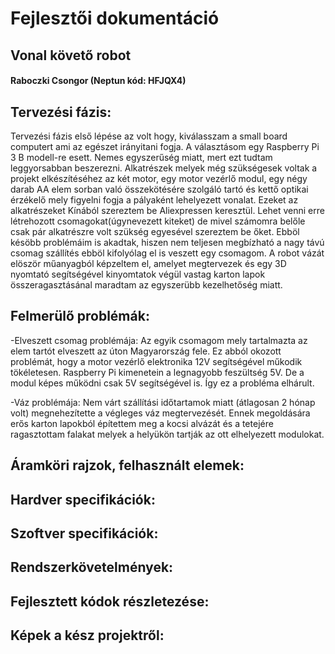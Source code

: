 # Fejlesztői dokumentáció
## Vonal követő robot
#### Raboczki Csongor (Neptun kód: HFJQX4)


## Tervezési fázis: 
Tervezési fázis első lépése az volt hogy, kiválasszam a small board computert ami az egészet irányitani fogja. 
A választásom egy Raspberry Pi 3 B modell-re esett. Nemes egyszerűség miatt, mert ezt tudtam leggyorsabban beszerezni. 
Alkatrészek melyek még szükségesek voltak a projekt elkészítéséhez az két motor, egy motor vezérlő modul, egy négy darab AA elem 
 sorban való összekötésére szolgáló tartó és kettő optikai érzékelő 
mely figyelni fogja a pályaként lehelyezett vonalat. Ezeket az alkatrészeket Kínából szereztem be Aliexpressen keresztül. Lehet venni erre 
létrehozott csomagokat(úgynevezett kiteket) de mivel számomra belőle csak pár alkatrészre volt szükség egyesével szereztem be őket.
Ebböl késöbb problémáim is akadtak, hiszen nem teljesen megbízható a nagy távú csomag szállítés ebböl kifolyólag el is veszett egy csomagom. A robot vázát elöször műanyagból képzeltem el, amelyet megtervezek és egy 3D nyomtató segítségével kinyomtatok végül vastag karton lapok összeragasztásánal maradtam az egyszerübb kezelhetőség miatt.

## Felmerülő problémák: 
 -Elveszett csomag problémája: Az egyik csomagom mely tartalmazta az elem tartót elveszett az úton Magyarország fele. Ez abból okozott problémát, hogy a motor vezérlő elektronika 12V segítségével műkodik tökéletesen. Raspberry Pi kimenetein a legnagyobb feszültség 5V. De a modul képes működni csak 5V segítségével is. Így ez a probléma elhárult.
 
 -Váz problémája: Nem várt szállítási időtartamok miatt (átlagosan 2 hónap volt) megnehezítette a végleges váz megtervezését. Ennek megoldására erős karton lapokból építettem meg a kocsi alvázát és a tetejére ragasztottam falakat melyek a helyükön tartják az ott elhelyezett modulokat.
 


## Áramköri rajzok, felhasznált elemek:


## Hardver specifikációk:


## Szoftver specifikációk:


## Rendszerkövetelmények:


## Fejlesztett kódok részletezése:


## Képek a kész projektről:
